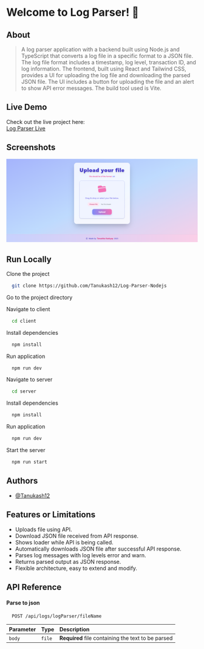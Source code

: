 
# Welcome to Log Parser! 👋


## About

> A log parser application with a backend built using Node.js and TypeScript that converts a log file in a specific format to a JSON file. The log file format includes a timestamp, log level, transaction ID, and log information. The frontend, built using React and Tailwind CSS, provides a UI for uploading the log file and downloading the parsed JSON file. The UI includes a button for uploading the file and an alert to show API error messages. The build tool used is Vite.

## Live Demo

Check out the live project here:  
[Log Parser Live](https://log-parser-nodejs-dgqv73ohq-tanushka-kashyaps-projects.vercel.app/)


## Screenshots

![image](./Log.png)

## Run Locally

Clone the project

```bash
  git clone https://github.com/Tanukash12/Log-Parser-Nodejs
```

Go to the project directory

Navigate to client

```bash
  cd client
```

Install dependencies

```bash
  npm install
```
Run application

```bash
  npm run dev
```

Navigate to server

```bash
  cd server
```
Install dependencies

```bash
  npm install
```
Run application

```bash
  npm run dev
```

Start the server

```bash
  npm run start
```


## Authors

- [@Tanukash12](https://github.com/Tanukash12)


## Features or Limitations

- Uploads file using API.
- Download JSON file received from API response.
- Shows loader while API is being called.
- Automatically downloads JSON file after successful API response.
- Parses log messages with log levels error and warn.
- Returns parsed output as JSON response.
- Flexible architecture, easy to extend and modify.


## API Reference

#### Parse to json

```http
  POST /api/logs/logParser/fileName
```

| Parameter | Type     | Description                       |
| :-------- | :------- | :-------------------------------- |
| `body`      | `file` | **Required** file containing the text to be parsed |


